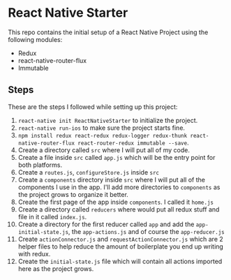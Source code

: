 # React Native Starter
This repo contains the initial setup of a React Native Project using the following modules:
- Redux
- react-native-router-flux
- Immutable

## Steps

These are the steps I followed while setting up this project:

1. `react-native init ReactNativeStarter` to initialize the project.
2. `react-native run-ios` to make sure the project starts fine.
3. `npm install redux react-redux redux-logger redux-thunk react-native-router-flux react-router-redux immutable --save`.
4. Create a directory called `src` where I will put all of my code.
5. Create a file inside `src` called `app.js` which will be the entry point for both platforms.
6. Create a `routes.js`, `configureStore.js` inside `src`
7. Create a `components` directory inside `src` where I will put all of the components I use in the app. I'll add more directories to `components` as the project grows to organize it better.
8. Create the first page of the app inside `components`. I called it `home.js`
9. Create a directory called `reducers` where would put all redux stuff and file in it called `index.js`.
10. Create a directory for the first reducer called `app` and add the `app-initial-state.js`, the `app-actions.js` and of course the `app-reducer.js`
11. Create `actionConnector.js` and `requestActionConnector.js` which are 2 helper files to help reduce the amount of boilerplate you end up writing with redux.
12. Create the `initial-state.js` file which will contain all actions imported here as the project grows.


